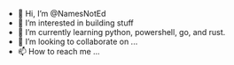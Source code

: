 - 👋 Hi, I’m @NamesNotEd
- 👀 I’m interested in building stuff
- 🌱 I’m currently learning python, powershell, go, and rust.
- 💞️ I’m looking to collaborate on ...
- 📫 How to reach me ...

<!---
NamesNotEd/NamesNotEd is a ✨ special ✨ repository because its `README.md` (this file) appears on your GitHub profile.
You can click the Preview link to take a look at your changes.
--->
